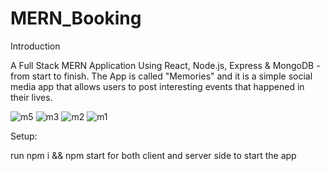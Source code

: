 # MERN_Booking
Introduction

A Full Stack MERN Application Using React, Node.js, Express & MongoDB - from start to finish. The App is called "Memories" and it is a simple social media app that allows users to post interesting events that happened in their lives.

![m5](https://user-images.githubusercontent.com/25260280/174626118-e3d6d136-cb80-4208-8eed-e9712f3cbf16.png)
![m3](https://user-images.githubusercontent.com/25260280/174626197-f60e7057-e4ae-46b8-8d2a-747f554d35cf.png)
![m2](https://user-images.githubusercontent.com/25260280/174626223-3ec047f6-4c75-4b9c-9692-dd1ea848100e.png)
![m1](https://user-images.githubusercontent.com/25260280/174626255-1c5fc2da-a625-4456-8cd0-4978415d5f9e.png)

Setup:

run npm i && npm start for both client and server side to start the app
